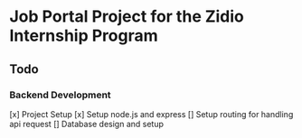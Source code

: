 # Job Portal Project for the Zidio Internship Program


## Todo

### Backend Development
[x] Project Setup
[x] Setup node.js and express
[] Setup routing for handling api request
[] Database design and setup
